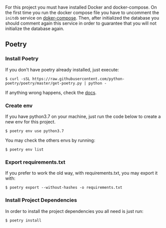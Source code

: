 For this project you must have installed Docker and docker-compose. On the first time you run the docker compose file 
you have to uncomment the `initdb` service on [doker-compose](docker-compose.yml).
Then, after initialized the database you should comment again this service in order to guarantee that 
you will not initialize the database again.

## Poetry
### Install Poetry
If you don't have poetry already installed, just execute:
```shell
$ curl -sSL https://raw.githubusercontent.com/python-poetry/poetry/master/get-poetry.py | python -
```
If anything wrong happens, check the [docs](https://python-poetry.org/docs/).

### Create env
If you have python3.7 on your machine, just run the code below to create a new env for this project.
```shell script
$ poetry env use python3.7
```
You may check the others envs by running:
```shell
$ poetry env list
```

### Export requirements.txt
If you prefer to work the old way, with requirements.txt, you may export it with:
```shell
$ poetry export --without-hashes -o requirements.txt
```

### Install Project Dependencies
In order to install the project dependencies you all need is just run:
```shell script
$ poetry install
```
